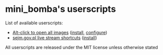 # mini_bomba's userscripts

List of available userscripts:
- [Alt-click to open all images](/altclick-images.user.js) ([install](https://raw.githubusercontent.com/mini-bomba/uscripts/master/altclick-images.user.js), [configure](https://uscripts.minibomba.pro/altclick-images))
- [sejm.gov.pl live stream shortcuts](/sejm.gov.pl-shortcuts.user.js) ([install](https://raw.githubusercontent.com/mini-bomba/uscripts/master/sejm.gov.pl-shortcuts.user.js))

All userscripts are released under the MIT license unless otherwise stated
